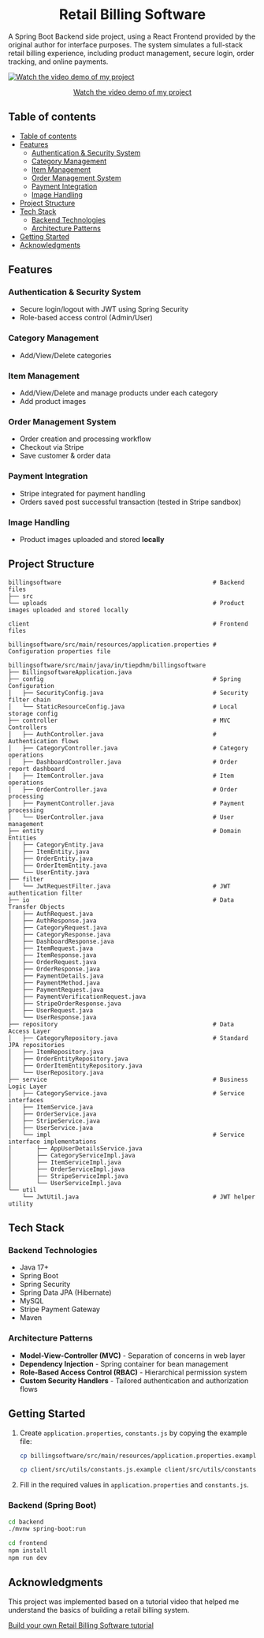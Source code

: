 <h1 align="Center">Retail Billing Software</h1>
<p>
    A Spring Boot Backend side project, using a React Frontend provided by the original author for interface purposes. The system simulates a full-stack retail billing experience, including product management, secure login, order tracking, and online payments.
</p>

<p>
    <a href="https://youtu.be/3AOAeSWZQyI">
        <img src="https://img.youtube.com/vi/3AOAeSWZQyI/maxresdefault.jpg" alt="Watch the video demo of my project">
    </a>
</p>
<p align="center">
    <a href="https://youtu.be/3AOAeSWZQyI">Watch the video demo of my project</a>
</p>

<a name="table-of-contents"></a>

## Table of contents

-   [Table of contents](#table-of-contents)
-   [Features](#features)
    -   [Authentication & Security System](#authentication)
    -   [Category Management](#category)
    -   [Item Management](#item)
    -   [Order Management System](#order)
    -   [Payment Integration](#payment)
    -   [Image Handling](#image)
-   [Project Structure](#project-structure)
-   [Tech Stack](#tech-stack)
    -   [Backend Technologies](#backend)
    -   [Architecture Patterns](#pattern)
-   [Getting Started](#started)
-   [Acknowledgments](#acknowledgement)

<a name="features"></a>

## Features

<a name="authentication"></a>

### Authentication & Security System
- Secure login/logout with JWT using Spring Security
- Role-based access control (Admin/User)

<a name="category"></a>

### Category Management
- Add/View/Delete categories

<a name="item"></a>

### Item Management
- Add/View/Delete and manage products under each category
- Add product images

<a name="order"></a>

### Order Management System
- Order creation and processing workflow
- Checkout via Stripe
- Save customer & order data

<a name="payment"></a>

### Payment Integration
- Stripe integrated for payment handling
- Orders saved post successful transaction (tested in Stripe sandbox)

<a name="image"></a>

### Image Handling
- Product images uploaded and stored **locally**
  
<a name="project-structure"></a>

## Project Structure

```
billingsoftware                                           # Backend files
├── src
└── uploads                                               # Product images uploaded and stored locally

client                                                    # Frontend files

billingsoftware/src/main/resources/application.properties # Configuration properties file

billingsoftware/src/main/java/in/tiepdhm/billingsoftware
├── BillingsoftwareApplication.java
├── config                                                # Spring Configuration
│   ├── SecurityConfig.java                               # Security filter chain
│   └── StaticResourceConfig.java                         # Local storage config
├── controller                                            # MVC Controllers
│   ├── AuthController.java                               # Authentication flows
│   ├── CategoryController.java                           # Category operations
│   ├── DashboardController.java                          # Order report dashboard
│   ├── ItemController.java                               # Item operations
│   ├── OrderController.java                              # Order processing
│   ├── PaymentController.java                            # Payment processing
│   └── UserController.java                               # User management
├── entity                                                # Domain Entities
│   ├── CategoryEntity.java
│   ├── ItemEntity.java
│   ├── OrderEntity.java
│   ├── OrderItemEntity.java
│   └── UserEntity.java
├── filter
│   └── JwtRequestFilter.java                             # JWT authentication filter
├── io                                                    # Data Transfer Objects
│   ├── AuthRequest.java
│   ├── AuthResponse.java
│   ├── CategoryRequest.java
│   ├── CategoryResponse.java
│   ├── DashboardResponse.java
│   ├── ItemRequest.java
│   ├── ItemResponse.java
│   ├── OrderRequest.java
│   ├── OrderResponse.java
│   ├── PaymentDetails.java
│   ├── PaymentMethod.java
│   ├── PaymentRequest.java
│   ├── PaymentVerificationRequest.java
│   ├── StripeOrderResponse.java
│   ├── UserRequest.java
│   └── UserResponse.java
├── repository                                            # Data Access Layer
│   ├── CategoryRepository.java                           # Standard JPA repositories
│   ├── ItemRepository.java
│   ├── OrderEntityRepository.java
│   ├── OrderItemEntityRepository.java
│   └── UserRepository.java
├── service                                               # Business Logic Layer
│   ├── CategoryService.java                              # Service interfaces
│   ├── ItemService.java
│   ├── OrderService.java
│   ├── StripeService.java
│   ├── UserService.java
│   └── impl                                              # Service interface implementations
│       ├── AppUserDetailsService.java
│       ├── CategoryServiceImpl.java
│       ├── ItemServiceImpl.java
│       ├── OrderServiceImpl.java
│       ├── StripeServiceImpl.java
│       └── UserServiceImpl.java
└── util
    └── JwtUtil.java                                      # JWT helper utility
```

<a name="tech-stack"></a>

## Tech Stack

<a name="backend"></a>

### Backend Technologies
- Java 17+
- Spring Boot
- Spring Security
- Spring Data JPA (Hibernate)
- MySQL
- Stripe Payment Gateway
- Maven

<a name="pattern"></a>

### Architecture Patterns
- **Model-View-Controller (MVC)** - Separation of concerns in web layer
- **Dependency Injection** - Spring container for bean management
- **Role-Based Access Control (RBAC)** - Hierarchical permission system
- **Custom Security Handlers** - Tailored authentication and authorization flows

<a name="started"></a>

## Getting Started

1. Create `application.properties`, `constants.js` by copying the example file:
   
   ```bash
   cp billingsoftware/src/main/resources/application.properties.example billingsoftware/src/main/resources/application.properties
   
   cp client/src/utils/constants.js.example client/src/utils/constants.js
3. Fill in the required values in `application.properties` and `constants.js`.

### Backend (Spring Boot)

```bash
cd backend
./mvnw spring-boot:run

cd frontend
npm install
npm run dev
```
<a name="acknowledgement"></a>

## Acknowledgments

This project was implemented based on a tutorial video that helped me understand the basics of building a retail billing system.

[Build your own Retail Billing Software tutorial](https://www.youtube.com/watch?v=_UNE39gZrV4)

